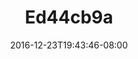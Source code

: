 ---
title: Ed44cb9a
date: 2016-12-23T19:43:46-08:00
draft: false
location: Colorado
img_url: https://d17enza3bfujl8.cloudfront.net/ed44cb9a.jpg
original_fn: ""
tags:
- Colorado
- landscapes

---